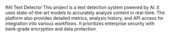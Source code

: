 #AI Text Detector
This project is a text detection system powered by AI. It uses state-of-the-art models to accurately analyze content in real-time. The platform also provides detailed metrics, analysis history, and API access for integration into various workflows. It prioritizes enterprise security with bank-grade encryption and data protection.
